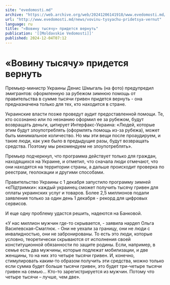```yaml
---
site: "evedomosti.md"
archive: "https://web.archive.org/web/20241206141918/www.evedomosti.md/news/vovinu-tysyachu-pridetsya-vernut"
url: "http://www.evedomosti.md/news/vovinu-tysyachu-pridetsya-vernut"
language: ru
title: "«Вовину тысячу» придется вернуть"
publication: '[[Moldavskie Vedomosti]]'
published: 2024-12-04T07:12
---
```


# «Вовину тысячу» придется вернуть

Премьер-министр Украины Денис Шмыгаль (на фото) предупредил эмигрантов: оформленную за рубежом зимнюю помощь от правительства в сумме тысячи гривен придется вернуть - она предназначена только для тех, кто находится в стране.

Украинские власти позже проведут аудит предоставленной помощи. Те, кто осознанно или по незнанию оформил ее за рубежом, будут возвращать деньги, цитирует Интерфакс-Украина: «Людей, которые этим будут злоупотреблять (оформлять помощь из-за рубежа), может быть минимальное количество. Но мы эти вещи после проаудируем, и такие люди, как уже было в предыдущие разы, будут возвращать средства. Поэтому мы рекомендуем не злоупотреблять».

Премьер подчеркнул, что программа действует только для граждан, находящихся на Украине, и отметил, что сначала люди отмечают, что они находятся на территории страны, а дальше происходит проверка по реестрам, геолокации и другими способами.

Правительство Украины с 1 декабря запустило программу зимней «єПідтримки»: каждый украинец сможет получить тысячу гривен для оплаты украинских услуг и товаров. Более 2,5 миллионов подали заявления только за один день 1 декабря - рекорд для цифровых сервисов.

И еще одну проблему удастся решить, надеются на Банковой.

«У нас миллион мужчин где-то скрывается, - заявила нардеп Ольга Василевская-Смаглюк. - Они не уехали за границу, они не люди с инвалидностью, они не забронированы. То есть это люди, которые условно, теоретически скрываются от исполнения своей конституционной обязанности по защите родины. Если, например, в семье есть два мужчины, которые подлежат мобилизации, и две женщины, то на них это четыре тысячи гривен. И, конечно, стимулировать каким-то образом получить эти средства, можно только если сумма будет больше тысячи гривен, это будет три-четыре тысячи гривен на семью… Кто-то зарегистрируется из мужчин. Потому что четыре тысячи – лучше, чем две».